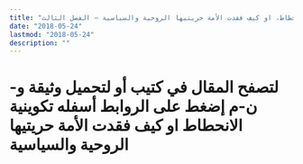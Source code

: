 ```yaml
---
title: "تكوينية الانحطاط، او كيف فقدت الأمة حريتيها الروحية والسياسية – الفصل الثالث"
date: "2018-05-24"
lastmod: "2018-05-24"
description: ""
---
```

# **لتصفح المقال في كتيب أو لتحميل وثيقة و-ن-م إضغط على الروابط أسفله** **تكوينية الانحطاط او كيف فقدت الأمة حريتيها الروحية والسياسية**

###